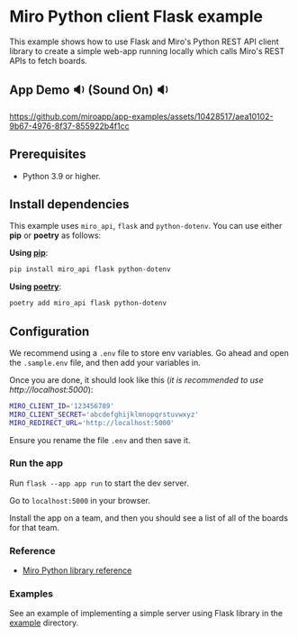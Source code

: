 # Miro Python client Flask example

This example shows how to use Flask and Miro's Python REST API client library to create a simple web-app running locally
which calls Miro's REST APIs to fetch boards.

## App Demo 🔉 (Sound On) 🔉

https://github.com/miroapp/app-examples/assets/10428517/aea10102-9b67-4976-8f37-855922b4f1cc

## Prerequisites

- Python 3.9 or higher.

## Install dependencies

This example uses `miro_api`, `flask` and `python-dotenv`. You can use either **pip** or **poetry** as follows:

**Using [pip](https://github.com/pypa/pip)**:

```bash
pip install miro_api flask python-dotenv
```

**Using [poetry](https://python-poetry.org/docs/)**:

```bash
poetry add miro_api flask python-dotenv
```

## Configuration

We recommend using a `.env` file to store env variables. Go ahead and open the `.sample.env` file, and then add your variables in.

Once you are done, it should look like this (_it is recommended to use http://localhost:5000_):

```bash
MIRO_CLIENT_ID='123456789'
MIRO_CLIENT_SECRET='abcdefghijklmnopqrstuvwxyz'
MIRO_REDIRECT_URL='http://localhost:5000'
```

Ensure you rename the file `.env` and then save it.

### Run the app

Run `flask --app app run` to start the dev server.

Go to `localhost:5000` in your browser.

Install the app on a team, and then you should see a list of all of the boards for that team.

### Reference

- [Miro Python library reference](https://miroapp.github.io/api-clients/python/)

### Examples

See an example of implementing a simple server using Flask library in the [example](https://github.com/miroapp/api-clients/tree/main/packages/miro-api-python/example) directory.

